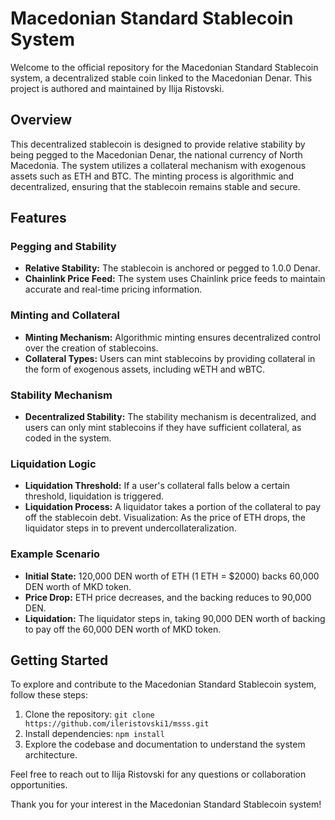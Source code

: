 # Macedonian Standard Stablecoin System

Welcome to the official repository for the Macedonian Standard Stablecoin system, a decentralized stable coin linked to the Macedonian Denar. This project is authored and maintained by Ilija Ristovski.

## Overview

This decentralized stablecoin is designed to provide relative stability by being pegged to the Macedonian Denar, the national currency of North Macedonia. The system utilizes a collateral mechanism with exogenous assets such as ETH and BTC. The minting process is algorithmic and decentralized, ensuring that the stablecoin remains stable and secure.

## Features

### Pegging and Stability

- **Relative Stability:** The stablecoin is anchored or pegged to 1.0.0 Denar.
- **Chainlink Price Feed:** The system uses Chainlink price feeds to maintain accurate and real-time pricing information.

### Minting and Collateral

- **Minting Mechanism:** Algorithmic minting ensures decentralized control over the creation of stablecoins.
- **Collateral Types:** Users can mint stablecoins by providing collateral in the form of exogenous assets, including wETH and wBTC.

### Stability Mechanism

- **Decentralized Stability:** The stability mechanism is decentralized, and users can only mint stablecoins if they have sufficient collateral, as coded in the system.

### Liquidation Logic

- **Liquidation Threshold:** If a user's collateral falls below a certain threshold, liquidation is triggered.
- **Liquidation Process:** A liquidator takes a portion of the collateral to pay off the stablecoin debt. Visualization: As the price of ETH drops, the liquidator steps in to prevent undercollateralization.

### Example Scenario

- **Initial State:** 120,000 DEN worth of ETH (1 ETH = $2000) backs 60,000 DEN worth of MKD token.
- **Price Drop:** ETH price decreases, and the backing reduces to 90,000 DEN.
- **Liquidation:** The liquidator steps in, taking 90,000 DEN worth of backing to pay off the 60,000 DEN worth of MKD token.

## Getting Started

To explore and contribute to the Macedonian Standard Stablecoin system, follow these steps:

1. Clone the repository: `git clone https://github.com/ileristovski1/msss.git`
2. Install dependencies: `npm install`
3. Explore the codebase and documentation to understand the system architecture.

Feel free to reach out to Ilija Ristovski for any questions or collaboration opportunities.

Thank you for your interest in the Macedonian Standard Stablecoin system!
